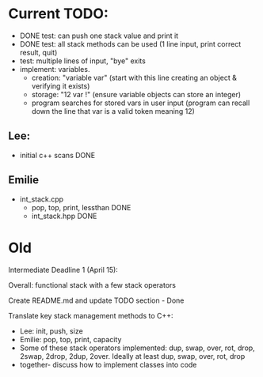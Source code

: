 # Current TODO: 

- DONE test: can push one stack value and print it
- DONE test: all stack methods can be used (1 line input, print correct result, quit)
- test: multiple lines of input, "bye" exits
- implement: variables. 
    - creation: "variable var" (start with this line creating an object & verifying it exists)
    - storage: "12 var !" (ensure variable objects can store an integer)
    - program searches for stored vars in user input (program can recall down the line that var is a valid token meaning 12)

## Lee:
- initial c++ scans DONE

## Emilie
- int_stack.cpp
    - pop, top, print, lessthan DONE
    - int_stack.hpp DONE


# Old

Intermediate Deadline 1 (April 15): 

Overall: functional stack with a few stack operators

Create README.md and update TODO section - Done 

Translate key stack management methods to C++:
- Lee: init, push, size
- Emilie: pop, top, print, capacity
- Some of these stack operators implemented: dup, swap, over, rot, drop, 2swap, 2drop, 2dup, 2over. Ideally at least dup, swap, over, rot, drop
- together- discuss how to implement classes into code

